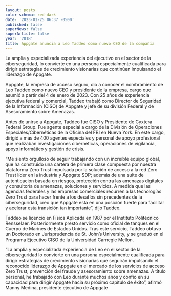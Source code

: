 ```yaml
---
layout: posts
color-schema: red-dark
date: '2023-01-25 06:37 -0500'
published: false
superNews: false
superArticle: false
year: '2018'
title: Appgate anuncia a Leo Taddeo como nuevo CEO de la compañía
---
```

La amplia y especializada experiencia del ejecutivo en el sector de la ciberseguridad, lo convierte en una persona especialmente cualificada para dirigir estrategias de crecimiento visionarias que continúen impulsando el liderazgo de Appgate.

Appgate, la empresa de acceso seguro, dio a conocer el nombramiento de Leo Taddeo como nuevo CEO y presidente de la empresa, cargo que asumió a partir del 4 de enero de 2023. Con 25 años de experiencia ejecutiva federal y comercial, Taddeo trabajó como Director de Seguridad de la Información (CISO) de Appgate y jefe de su división Federal y de Asesoramiento sobre Amenazas.

Antes de unirse a Appgate, Taddeo fue CISO y Presidente de Cyxtera Federal Group. Fue agente especial a cargo de la División de Operaciones Especiales/Cibernéticas de la Oficina del FBI en Nueva York. En este cargo, dirigió a más de 400 agentes especiales y personal de apoyo profesional que realizaban investigaciones cibernéticas, operaciones de vigilancia, apoyo informático y gestión de crisis.

“Me siento orgulloso de seguir trabajando con un increíble equipo global, que ha construido una cartera de primera clase compuesta por nuestra plataforma Zero Trust impulsada por la solución de acceso a la red Zero Trust líder en la industria y Appgate SDP; además de una suite de autenticación basada en riesgos, protección contra las amenazas digitales y consultoría de amenazas, soluciones y servicios. A medida que las agencias federales y las empresas comerciales recurren a las tecnologías Zero Trust para hacer frente a los desafíos sin precedentes de la ciberseguridad, creo que Appgate está en una posición fuerte para facilitar y acelerar esta transición tan importante”, dijo Taddeo.

Taddeo se licenció en Física Aplicada en 1987 por el Instituto Politécnico Rensselaer. Posteriormente prestó servicio como oficial de tanques en el Cuerpo de Marines de Estados Unidos. Tras este servicio, Taddeo obtuvo un Doctorado en Jurisprudencia de St. John’s University, y se graduó en el Programa Ejecutivo CISO de la Universidad Carnegie Mellon.

“La amplia y especializada experiencia de Leo en el sector de la ciberseguridad lo convierte en una persona especialmente cualificada para dirigir estrategias de crecimiento visionarias que seguirán impulsando el reconocido liderazgo de Appgate en el mercado de los servicios de acceso Zero Trust, prevención del fraude y asesoramiento sobre amenazas. A título personal, he trabajado con Leo durante muchos años y confío en su capacidad para dirigir Appgate hacia su próximo capítulo de éxito”, afirmó Manny Medina, presidente ejecutivo de Appgate

